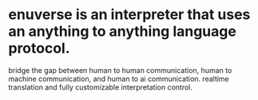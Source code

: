 # enuverse is an interpreter that uses an anything to anything language protocol.
bridge the gap between human to human communication, human to machine communication, and human to ai communication.
realtime translation and fully customizable interpretation control.

